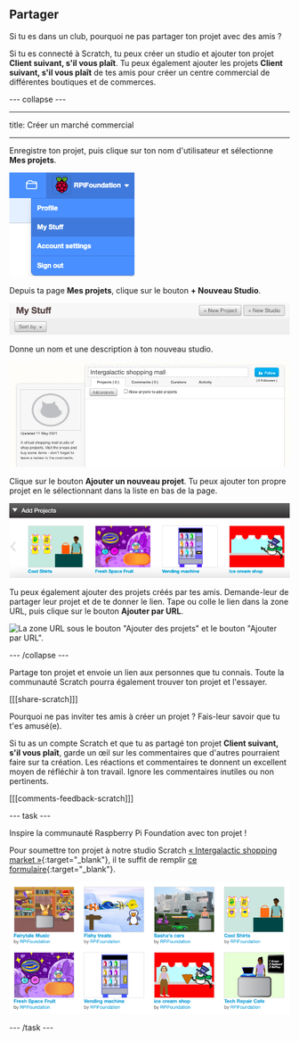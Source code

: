 ## Partager

Si tu es dans un club, pourquoi ne pas partager ton projet avec des amis ?

Si tu es connecté à Scratch, tu peux créer un studio et ajouter ton projet **Client suivant, s'il vous plaît**. Tu peux également ajouter les projets **Client suivant, s'il vous plaît** de tes amis pour créer un centre commercial de différentes boutiques et de commerces.

--- collapse ---

---

title: Créer un marché commercial

---

Enregistre ton projet, puis clique sur ton nom d'utilisateur et sélectionne **Mes projets**.

![le menu contextuel sous le nom de ton compte en haut à droite.](images/my-stuff-menu.png)

Depuis ta page **Mes projets**, clique sur le bouton **+ Nouveau Studio**.

![Le bouton gris "Nouveau studio" sur la page "Mes projets".](images/create-studio.png)

Donne un nom et une description à ton nouveau studio.

![La case du nom en haut du studio et la case de la description à gauche du studio.](images/naming-studio.png)

Clique sur le bouton **Ajouter un nouveau projet**. Tu peux ajouter ton propre projet en le sélectionnant dans la liste en bas de la page.

![La fenêtre "Ajouter des projets" s'affiche en bas de la page avec une galerie de vignettes de projets. ](images/add-your-projects.png)

Tu peux également ajouter des projets créés par tes amis. Demande-leur de partager leur projet et de te donner le lien. Tape ou colle le lien dans la zone URL, puis clique sur le bouton **Ajouter par URL**.

![La zone URL sous le bouton "Ajouter des projets" et le bouton "Ajouter par URL".](images/path.png)

--- /collapse ---

Partage ton projet et envoie un lien aux personnes que tu connais. Toute la communauté Scratch pourra également trouver ton projet et l'essayer.

[[[share-scratch]]]

Pourquoi ne pas inviter tes amis à créer un projet ? Fais-leur savoir que tu t'es amusé(e).

Si tu as un compte Scratch et que tu as partagé ton projet **Client suivant, s'il vous plaît**, garde un œil sur les commentaires que d'autres pourraient faire sur ta création. Les réactions et commentaires te donnent un excellent moyen de réfléchir à ton travail. Ignore les commentaires inutiles ou non pertinents.

[[[comments-feedback-scratch]]]

--- task ---

Inspire la communauté Raspberry Pi Foundation avec ton projet !

Pour soumettre ton projet à notre studio Scratch [« Intergalactic shopping market »](https://scratch.mit.edu/studios/29662180){:target="_blank"}, il te suffit de remplir [ce formulaire](https://form.raspberrypi.org/f/community-project-submissions){:target="_blank"}.

![Exemples de projets de boutique dans le studio Scratch "Intergalactic shopping market".](images/studio-example.png)

--- /task ---
